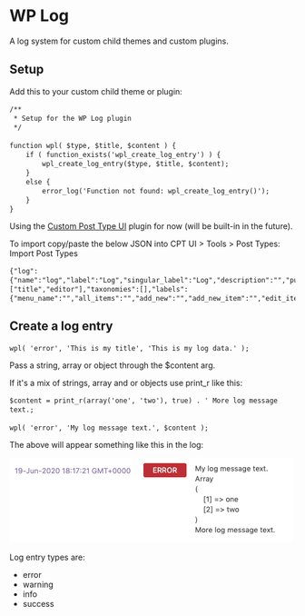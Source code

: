 # WP Log
A log system for custom child themes and custom plugins.



## Setup
Add this to your custom child theme or plugin:
    
    /**
     * Setup for the WP Log plugin
     */
    
    function wpl( $type, $title, $content ) {
        if ( function_exists('wpl_create_log_entry') ) {
            wpl_create_log_entry($type, $title, $content);
        }
        else {
            error_log('Function not found: wpl_create_log_entry()');
        }
    }
    
Using the [Custom Post Type UI](https://wordpress.org/plugins/custom-post-type-ui/) plugin for now (will be built-in in the future).

To import copy/paste the below JSON into CPT UI > Tools > Post Types: Import Post Types

    {"log":{"name":"log","label":"Log","singular_label":"Log","description":"","public":"true","publicly_queryable":"true","show_ui":"true","show_in_nav_menus":"true","delete_with_user":"false","show_in_rest":"true","rest_base":"logs","rest_controller_class":"","has_archive":"true","has_archive_string":"","exclude_from_search":"false","capability_type":"post","hierarchical":"false","rewrite":"true","rewrite_slug":"","rewrite_withfront":"true","query_var":"true","query_var_slug":"","menu_position":"","show_in_menu":"false","show_in_menu_string":"","menu_icon":"","supports":["title","editor"],"taxonomies":[],"labels":{"menu_name":"","all_items":"","add_new":"","add_new_item":"","edit_item":"","new_item":"","view_item":"","view_items":"","search_items":"","not_found":"","not_found_in_trash":"","parent_item_colon":"","featured_image":"","set_featured_image":"","remove_featured_image":"","use_featured_image":"","archives":"","insert_into_item":"","uploaded_to_this_item":"","filter_items_list":"","items_list_navigation":"","items_list":"","attributes":"","name_admin_bar":"","item_published":"","item_published_privately":"","item_reverted_to_draft":"","item_scheduled":"","item_updated":""},"custom_supports":""}}


## Create a log entry 

    wpl( 'error', 'This is my title', 'This is my log data.' );

Pass a string, array or object through the $content arg.
    
If it's a mix of strings, array and or objects use print_r like this:
    
    $content = print_r(array('one', 'two'), true) . ' More log message text.;
    
    wpl( 'error', 'My log message text.', $content );
    

The above will appear something like this in the log:

![WPL error screenshot](wpl-error-readme-screenshot.png "WPL error screenshot")

Log entry types are:
 - error
 - warning
 - info
 - success
